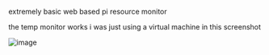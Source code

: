

extremely basic web based pi resource monitor

the temp monitor works i was just using a virtual machine in this screenshot

![image](https://github.com/user-attachments/assets/0a8db6f0-57a4-4615-8ee3-c02e90b7c78b)
